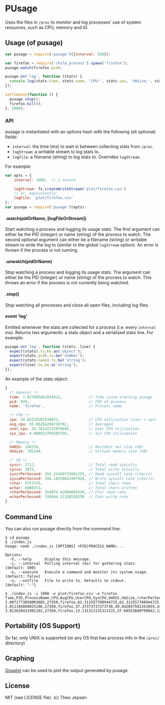 PUsage
==========
Uses the files in `/proc` to monitor and log processes' use of system
resources, such as CPU, memory and IO.

Usage (of pusage)
-----------------
```javascript
var pusage = require('pusage')({interval: 500});

var firefox = require('child_process').spawn('firefox');
pusage.watch(firefox.pid);

pusage.on('log', function (stats) {
  console.log(stats.time, stats.name, 'CPU:', stats.cpu, 'VmSize:', stats.VmSize);
});

setTimeout(function () {
  pusage.stop();
  firefox.kill();
}, 5000);
```

### API
pusage is instantiated with an options hash with the following (all
optional) fields:
  - `interval`: the time (ms) to wait in between collecting stats from
    `/proc`.
  - `logStream`: a writable stream to log stats to.
  - `logFile`: a filename (string) to log stats to. Overrides `logStream`.

For example:

```javascript
var opts = {
    interval: 1000,  // 1 second

    logStream: fs.createWriteStream('plot/firefox.csv')
    // or, equivalently:
    logFile: 'plot/firefox.csv'
};
var pusage = require('pusage')(opts);
```

#### .watch(pidOrName, [logFileOrStream])
Start watching a process and logging its usage stats. The first argument
can either be the PID (integer) or name (string) of the process to
watch. The second optional argument can either be a filename (string) or
writable stream to write the log to (similar to the global `logStream`
option). An error is thrown if the process is not running.

#### .unwatch(pidOrName)
Stop watching a process and logging its usage stats. The argument can
either be the PID (integer) or name (string) of the process to watch.
This throws an error if the process is not currently being watched.

#### .stop()
Stop watching all processes and close all open files, including log
files.

#### event 'log'
Emitted whenever the stats are collected for a process (i.e. every
`interval` ms).  Returns two arguments: a stats object and a serialized
stats line. For example:

```javascript
pusage.on('log', function (stats, line) {
  expect(stats).to.be.an('object');
  expect(stats.pid).to.be('number');
  expect(stats.name).to.be('string');
  expect(line).to.be.a('string');
});
```

An example of the stats object:

```javascript
{
  /* General */
  time: 7.027885462041013,            // Time since starting pusage
  pid: 939,                           // PID of process
  name: 'firefox',                    // Process name

  /* CPU */
  cpu: 54.82233502538071,             // CPU utilization (user + sys)
  avg_cpu: 35.86264204710762,         // Averaged
  user_cpu: 50.76142131979695,        // User CPU utilization
  sys_cpu: 4.060913705583756,         // Sys CPU utilization

  /* Memory */
  VmRSS: 146320,                      // Resident set size (kB)
  VmSize: 785104,                     // Virtual memory size (kB)

  /* IO */
  syscr: 1712,                        // Total read syscalls
  syscw: 2075,                        // Total write syscalls
  syscrPerSecond: 293.24189755881355, // Read syscall rate (char/s)
  syscwPerSecond: 316.18259022497926, // Write syscall rate (char/s)
  rchar: 9757376,                     // Total chars read
  wchar: 6080253,                     // Total chars written
  rcharPerSecond: 354074.62998096336, // Char read rate
  wcharPerSecond: 195644.21158558258  // Char write rate
}
```


Command Line
------------
You can also run pusage directly from the command line:
```shell
$ cd pusage
$ ./index.js
Usage: node ./index.js [OPTIONS] <PID|PROCESS_NAME>...

Options:
  -h, --help      Display this message.
  -i, --interval  Polling interval (ms) for gathering stats.       [default: 500]
  -e, --execute   Execute a command and monitor its system usage.  [default: false]
  -o, --outfile   File to write to. Defaults to stdout.            [default: "-"]

$ ./index.js -i 1000 -o plot/firefox.csv -e firefox
Time,PID,ProcessName,CPU,AvgCPU,UserCPU,SysCPU,VmRSS,VmSize,rcharPerSecond,wcharPerSecond,syscrPerSecond,syscwPerSecond
1.0071773050003685,27350,firefox,62.311557788944725,62.311557788944725,54.2713567839196,8.040201005025125,73560,587136,1357690.3889754347,635477.9925159606,471.1547780105705,599.9237745431205
2.011184804025106,27350,firefox,37.37373737373738,49.842647581341055,34.343434343434346,3.0303030303030303,92756,621708,496433.54306033865,337430.7466120358,107.56891766735599,189.24161441479293
3.012810421991162,27350,firefox,13.131313131313131,37.60553609799842,12.121212121212121,1.0101010101010102,97912,652464,51583.14551191017,1184932.7520297323,48.92047399855997,61.899375263484046
```

Portability (OS Support)
------------------------
So far, only UNIX is supported (or any OS that has process info in the
`/proc/` directory)

Graphing
--------
[Gnuplot](http://www.gnuplot.info/) can be used to plot the output
generated by pusage.

License
-------
MIT (see LICENSE file). (c) Theo Jepsen
